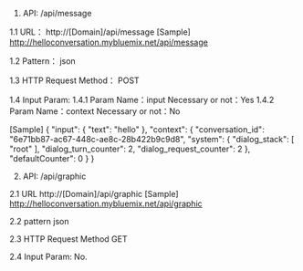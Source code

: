 1. API: /api/message

1.1 URL：
http://[Domain]/api/message
[Sample] http://helloconversation.mybluemix.net/api/message

1.2	Pattern：
json

1.3	HTTP Request Method：
POST

1.4 Input Param:
1.4.1  Param Name：input     Necessary or not：Yes
1.4.2  Param Name：context     Necessary or not：No

[Sample]
{
  "input": {
    "text": "hello"
  },
  "context": {
    "conversation_id": "6e71bb87-ac67-448c-ae8c-28b422b9c9d8",
    "system": {
      "dialog_stack": [
        "root"
      ],
      "dialog_turn_counter": 2,
      "dialog_request_counter": 2
    },
    "defaultCounter": 0
  }
}

2. API: /api/graphic

2.1 URL
http://[Domain]/api/graphic
[Sample] http://helloconversation.mybluemix.net/api/graphic

2.2	pattern
json

2.3	HTTP Request Method
GET

2.4 Input Param:
No.
